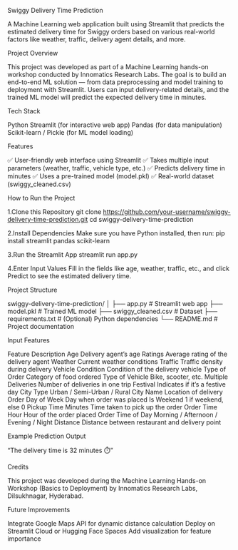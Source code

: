 Swiggy Delivery Time Prediction

A Machine Learning web application built using Streamlit that predicts the estimated delivery time for Swiggy orders based on various real-world factors like weather, traffic, delivery agent details, and more.

Project Overview

This project was developed as part of a Machine Learning hands-on workshop conducted by Innomatics Research Labs.
The goal is to build an end-to-end ML solution — from data preprocessing and model training to deployment with Streamlit.
Users can input delivery-related details, and the trained ML model will predict the expected delivery time in minutes.

Tech Stack

Python 
Streamlit (for interactive web app)
Pandas (for data manipulation)
Scikit-learn / Pickle (for ML model loading)

Features

✅ User-friendly web interface using Streamlit
✅ Takes multiple input parameters (weather, traffic, vehicle type, etc.)
✅ Predicts delivery time in minutes
✅ Uses a pre-trained model (model.pkl)
✅ Real-world dataset (swiggy_cleaned.csv)

How to Run the Project

1️.Clone this Repository
git clone https://github.com/your-username/swiggy-delivery-time-prediction.git
cd swiggy-delivery-time-prediction

2️.Install Dependencies
Make sure you have Python installed, then run:
pip install streamlit pandas scikit-learn

3️.Run the Streamlit App
streamlit run app.py

4️.Enter Input Values
Fill in the fields like age, weather, traffic, etc., and click Predict to see the estimated delivery time.

Project Structure

swiggy-delivery-time-prediction/
│
├── app.py                  # Streamlit web app
├── model.pkl               # Trained ML model
├── swiggy_cleaned.csv      # Dataset
├── requirements.txt        # (Optional) Python dependencies
└── README.md               # Project documentation

Input Features

Feature	Description
Age	Delivery agent’s age
Ratings	Average rating of the delivery agent
Weather	Current weather conditions
Traffic	Traffic density during delivery
Vehicle Condition	Condition of the delivery vehicle
Type of Order	Category of food ordered
Type of Vehicle	Bike, scooter, etc.
Multiple Deliveries	Number of deliveries in one trip
Festival	Indicates if it’s a festive day
City Type	Urban / Semi-Urban / Rural
City Name	Location of delivery
Order Day of Week	Day when order was placed
Is Weekend	1 if weekend, else 0
Pickup Time Minutes	Time taken to pick up the order
Order Time Hour	Hour of the order placed
Order Time of Day	Morning / Afternoon / Evening / Night
Distance	Distance between restaurant and delivery point

Example Prediction Output

“The delivery time is 32 minutes ⏱️”

Credits

This project was developed during the Machine Learning Hands-on Workshop (Basics to Deployment) by
Innomatics Research Labs, Dilsukhnagar, Hyderabad.

Future Improvements

Integrate Google Maps API for dynamic distance calculation
Deploy on Streamlit Cloud or Hugging Face Spaces
Add visualization for feature importance
